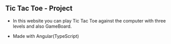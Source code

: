 ## Tic Tac Toe - Project

- In this website you can play Tic Tac Toe against the computer with three levels and also GameBoard.

- Made with Angular(TypeScript)
